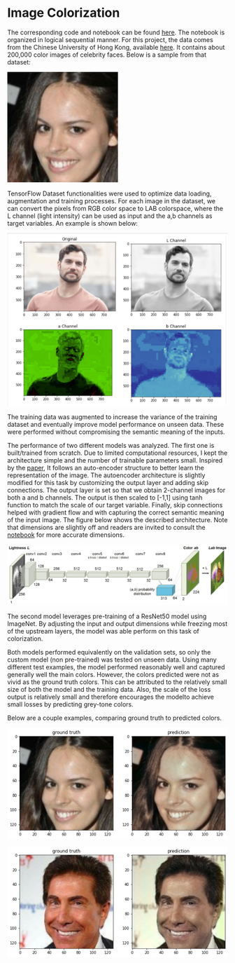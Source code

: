 # Image Colorization

The corresponding code and notebook can be found [here](https://github.com/ndhers/My-Portfolio/blob/main/Image_Colorization/code.ipynb). The notebook is organized in logical sequential manner.
For this project, the data comes from the Chinese University of Hong Kong, available [here](https://mmlab.ie.cuhk.edu.hk/projects/CelebA.html). It contains about 200,000 color images of celebrity faces. Below is a sample from that dataset:

![img not available](https://raw.githubusercontent.com/ndhers/My-Portfolio/main/Image_Colorization/imgs/example2.png)

TensorFlow Dataset functionalities were used to optimize data loading, augmentation and training processes. For each image in the dataset, we can convert the pixels from RGB color space to LAB colorspace, where the L channel (light intensity) can be used as input and the a,b channels as target variables.
An example is shown below:

![img not available](https://raw.githubusercontent.com/ndhers/My-Portfolio/main/Image_Colorization/imgs/example3.png)

The training data was augmented to increase the variance of the training dataset and eventually improve model performance on unseen data. These were performed without compromising the semantic meaning of the inputs.

The performance of two different models was analyzed. The first one is built/trained from scratch. Due to limited computational resources, I kept the architecture simple and the number of trainable parameters small. Inspired by the [paper](https://dl.acm.org/doi/abs/10.1145/2897824.2925974),
It follows an auto-encoder structure to better learn the representation of the image. The autoencoder architecture is slightly modified for this task by customizing the output layer and adding skip connections. 
The output layer is set so that we obtain 2-channel images for both a and b channels. The output is then scaled to [-1,1] using tanh function to match the scale of our target variable. Finally, skip connections helped with gradient flow and with capturing the correct semantic meaning of the input image.
The figure below shows the described architecture. Note that dimensions are slightly off and readers are invited to consult the [notebook](https://github.com/ndhers/My-Portfolio/blob/main/Image_Colorization/code.ipynb) for more accurate dimensions. 

![img not available](https://raw.githubusercontent.com/ndhers/My-Portfolio/main/Image_Colorization/imgs/architecture.png)

The second model leverages pre-training of a ResNet50 model using ImageNet. By adjusting the input and output dimensions while freezing most of the upstream layers, the model was able perform on this task of colorization.

Both models performed equivalently on the validation sets, so only the custom model (non pre-trained) was tested on unseen data. Using many different test examples, the model performed reasonably well and captured generally well the main colors.
However, the colors predicted were not as vivid as the ground truth colors. This can be attributed to the relatively small size of both the model and the training data. Also, the scale of the loss output is relatively small and therefore encourages the modelto achieve small losses by predicting grey-tone colors.

Below are a couple examples, comparing ground truth to predicted colors.

![img not available](https://raw.githubusercontent.com/ndhers/My-Portfolio/main/Image_Colorization/imgs/cnn1_output.png)

![img not available](https://raw.githubusercontent.com/ndhers/My-Portfolio/main/Image_Colorization/imgs/cnn1_output2.png)
